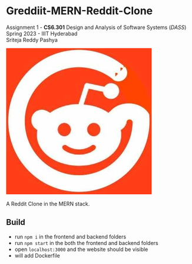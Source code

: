 # Greddiit-MERN-Reddit-Clone

Assignment 1 - **CS6.301** Design and Analysis of Software Systems (*DASS*)  
Spring 2023 - IIIT Hyderabad  
Sriteja Reddy Pashya

![Greddiit Logo](/frontend/src/images/Greddiit_Logo_1.jpg)

A Reddit Clone in the MERN stack.

## Build

- run `npm i` in the frontend and backend folders
- run `npm start` in the both the frontend and backend folders
- open `localhost:3000` and the website should be visible
- will add Dockerfile
